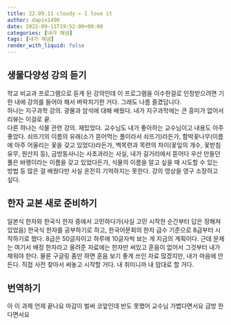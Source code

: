 ```yaml
---
title: 22.09.11 cloudy ← I love it
author: dapin1490
date: 2022-09-11T19:52:00+09:00
categories: [내가 해냄]
tags: [내가 해냄]
render_with_liquid: false
---
```


## 생물다양성 강의 듣기
학교 비교과 프로그램으로 듣게 된 강의인데 이 프로그램을 이수한걸로 인정받으려면 기한 내에 강의를 들어야 해서 벼락치기한 거다. 그래도 나름 즐겼답니다.  
하나는 지구과학 강의. 광물과 암석에 대해 배웠다. 내가 지구과학에는 큰 흥미가 없어서 리뷰는 이걸로 끝.  
다른 하나는 식물 관련 강의. 재밌었다. 교수님도 내가 좋아하는 교수님이고 내용도 아주 좋았다. 쇠뜨기의 이름의 유래(소가 뜯어먹는 풀이라서 쇠뜨기)라든가, 함박꽃나무(이름에 아주 어울리는 꽃을 갖고 있었다)라든가, 백목련과 목련의 차이(꽃잎의 개수, 꽃받침 유무, 원산지 등), 금방동사니는 사초과라는 사실, 내가 길거리에서 뜯어다 우산 만들던 풀은 바랭이라는 이름을 갖고 있었다든가, 식물의 이름을 알고 싶을 때 시도할 수 있는 방법 등 많은 걸 배웠다만 사실 온전히 기억하지는 못한다. 강의 영상을 영구 소장하고 싶다.  
  
## 한자 교본 새로 준비하기
일본식 한자와 한국식 한자 중에서 고민하다가(사실 고민 시작한 순간부터 답은 정해져 있었음) 한국식 한자를 공부하기로 하고, 한국어문회의 한자 급수 기준으로 8급부터 시작하기로 했다. 8급은 50글자이고 하루에 10글자씩 보는 게 지금의 계획이다. 근데 문제는 여기서 배정 한자라고 올려준 자료에는 한자만 써있고 훈음이 없어서 그것부터 내가 채워야 한다. 물론 구글링 좀만 하면 훈음 보기 좋게 쓰인 자료 많겠지만, 내가 마음에 안 든다. 직접 사전 찾아서 써놓고 시작할 거다. 내 취미니까 내 맘대로 할 거다.  
  
## 번역하기
아 이 과제 언제 끝나요 마감이 벌써 코앞인데 반도 못했어 교수님 가볍다면서요 금방 한다면서요  